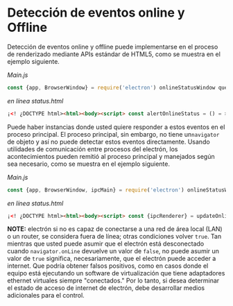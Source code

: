 # Detección de eventos online y Offline

Detección de eventos online y offline puede implementarse en el proceso de renderizado mediante APIs estándar de HTML5, como se muestra en el ejemplo siguiente.

*Main.js*

```javascript
const {app, BrowserWindow} = require('electron') onlineStatusWindow que app.on ('listo', () => {onlineStatusWindow = new BrowserWindow({ width: 0, height: 0, show: false }) onlineStatusWindow.loadURL ('file://${__dirname}/online-status.html')})
```

*en línea status.html*

```html
¡<! ¿DOCTYPE html><html><body><script> const alertOnlineStatus = () = > {window.alert (navigator.onLine? 'online': 'offline')} ('online', alertOnlineStatus) de window.addEventListener window.addEventListener ('offline', alertOnlineStatus) alertOnlineStatus()</script></body></html>
```

Puede haber instancias donde usted quiere responder a estos eventos en el proceso principal. El proceso principal, sin embargo, no tiene un`navigator` de objeto y así no puede detectar estos eventos directamente. Usando utilidades de comunicación entre procesos del electrón, los acontecimientos pueden remitió al proceso principal y manejados según sea necesario, como se muestra en el ejemplo siguiente.

*Main.js*

```javascript
const {app, BrowserWindow, ipcMain} = require('electron') onlineStatusWindow que app.on ('listo', () => {onlineStatusWindow = new BrowserWindow({ width: 0, height: 0, show: false }) onlineStatusWindow.loadURL ('file://${__dirname}/online-status.html')}) ipcMain.on (' cambio de estado en línea ', (evento, condición) = > {console.log(status)})
```

*en línea status.html*

```html
¡<! ¿DOCTYPE html><html><body><script> const {ipcRenderer} = updateOnlineStatus const require('electron') = () = > {ipcRenderer.send (' cambio de estado en línea ', navigator.onLine? 'online': 'offline')} ('online', updateOnlineStatus) de window.addEventListener window.addEventListener ('offline', updateOnlineStatus) updateOnlineStatus()</script></body></html>
```

**NOTE:** electrón si no es capaz de conectarse a una red de área local (LAN) o un router, se considera fuera de línea; otras condiciones volver `true`. Tan mientras que usted puede asumir que el electrón está desconectado cuando `navigator.onLine` devuelve un valor de `false`, no puede asumir un valor de `true` significa, necesariamente, que el electrón puede acceder a internet. Que podría obtener falsos positivos, como en casos donde el equipo está ejecutando un software de virtualización que tiene adaptadores ethernet virtuales siempre "conectados." Por lo tanto, si desea determinar el estado de acceso de internet de electrón, debe desarrollar medios adicionales para el control.